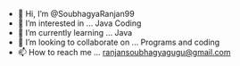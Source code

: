 - 👋 Hi, I’m @SoubhagyaRanjan99
- 👀 I’m interested in ... Java Coding
- 🌱 I’m currently learning ... Java
- 💞️ I’m looking to collaborate on ... Programs and coding
- 📫 How to reach me ... ranjansoubhagyagugu@gmail.com

<!---
SoubhagyaRanjan99/SoubhagyaRanjan99 is a ✨ special ✨ repository because its `README.md` (this file) appears on your GitHub profile.
You can click the Preview link to take a look at your changes.
--->
